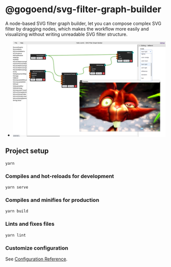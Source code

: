 # @gogoend/svg-filter-graph-builder

A node-based SVG filter graph builder, let you can compose complex SVG filter by dragging nodes, which makes the workflow more easily and visualizing without writing unreadable SVG filter structure.

- ![Snapshot of @gogoend/svg-filter-graph-builder](./docs/resources/screenshot-of-editing-rinkysplash.jpg 'Snapshot of @gogoend/svg-filter-graph-builder')

## Project setup
```
yarn
```

### Compiles and hot-reloads for development
```
yarn serve
```

### Compiles and minifies for production
```
yarn build
```

### Lints and fixes files
```
yarn lint
```

### Customize configuration
See [Configuration Reference](https://cli.vuejs.org/config/).

